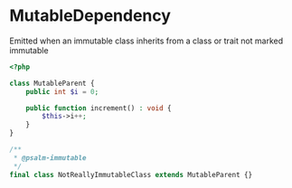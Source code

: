 # MutableDependency

Emitted when an immutable class inherits from a class or trait not marked immutable

```php
<?php

class MutableParent {
    public int $i = 0;

    public function increment() : void {
        $this->i++;
    }
}

/**
 * @psalm-immutable
 */
final class NotReallyImmutableClass extends MutableParent {}
```

